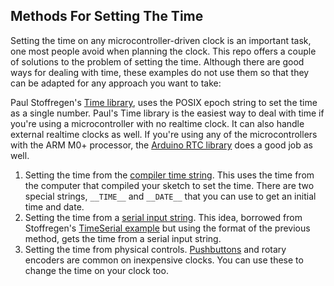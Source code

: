 
## Methods For Setting The Time

Setting the time on any microcontroller-driven clock is an important task, one most people avoid when planning the clock.  This repo offers a couple of solutions to the problem of setting the time. Although there are good ways for dealing with time, these examples do not use them so that they can be adapted for any approach you want to take:

 Paul Stoffregen's [Time library](https://www.pjrc.com/teensy/td_libs_Time.html), uses the POSIX epoch string to set the time as a single number. Paul's Time library is the easiest way to deal with time if you're using a microcontroller with no realtime clock. It can also handle external realtime clocks as well. If you're using any of the microcontrollers with the ARM M0+ processor, the [Arduino RTC library](https://www.arduino.cc/en/Reference/RTC) does a good job as well.


1. Setting the time from the [compiler time string](https://github.com/ITPNYU/clock-club/blob/master/Programmable_LED_examples/CompileTimeSet/CompileTimeSet.ino). This uses the time from the computer that compiled your sketch to set the time. There are two special strings, ``__TIME__`` and ``__DATE__`` that you can use to get an initial time and date.
2. Setting the time from a [serial input string](https://github.com/ITPNYU/clock-club/blob/master/Programmable_LED_examples/StringTimeSet/StringTimeSet.ino). This idea, borrowed from Stoffregen's [TimeSerial example](https://github.com/PaulStoffregen/Time/blob/master/examples/TimeSerial/TimeSerial.ino) but using the format of the previous method, gets the time from a serial input string.
3. Setting the time from physical controls. [Pushbuttons](https://github.com/ITPNYU/clock-club/blob/master/Programmable_LED_examples/PushbuttonTimeSet/PushbuttonTimeSet.ino) and rotary encoders are common on inexpensive clocks. You can use these to change the time on your clock too.
